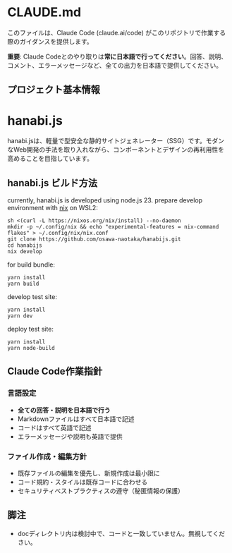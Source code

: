 # CLAUDE.md

このファイルは、Claude Code (claude.ai/code) がこのリポジトリで作業する際のガイダンスを提供します。

**重要**: Claude Codeとのやり取りは**常に日本語で行ってください**。回答、説明、コメント、エラーメッセージなど、全ての出力を日本語で提供してください。

## プロジェクト基本情報

# hanabi.js

hanabi.jsは、軽量で型安全な静的サイトジェネレーター（SSG）です。モダンなWeb開発の手法を取り入れながら、コンポーネントとデザインの再利用性を高めることを目指しています。

## hanabi.js ビルド方法

currently, hanabi.js is developed using node.js 23.
prepare develop environment with [nix](https://nixos.org/download/) on WSL2:

```shell
sh <(curl -L https://nixos.org/nix/install) --no-daemon
mkdir -p ~/.config/nix && echo "experimental-features = nix-command flakes" > ~/.config/nix/nix.conf
git clone https://github.com/osawa-naotaka/hanabijs.git
cd hanabijs
nix develop
```

for build bundle:

```shell
yarn install
yarn build
```

develop test site:
```shell
yarn install
yarn dev
```

deploy test site:
```shell
yarn install
yarn node-build
```

## Claude Code作業指針

### 言語設定
- **全ての回答・説明を日本語で行う**
- Markdownファイルはすべて日本語で記述
- コードはすべて英語で記述
- エラーメッセージや説明も英語で提供

### ファイル作成・編集方針
- 既存ファイルの編集を優先し、新規作成は最小限に
- コード規約・スタイルは既存コードに合わせる
- セキュリティベストプラクティスの遵守（秘匿情報の保護）

## 脚注
- docディレクトリ内は検討中で、コードと一致していません。無視してください。
